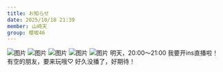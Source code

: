 ```yaml
---
title: お知らせ
date: 2025/10/18 21:39
member: 山﨑天
group: 樱坂46
---
```


![图片](https://sakurazaka46.com/files/14/diary/s46/blog/moblog/202510/mob1SiWyC.jpg)
![图片](https://sakurazaka46.com/files/14/diary/s46/blog/moblog/202510/mobVYEuQd.jpg)
![图片](https://sakurazaka46.com/files/14/diary/s46/blog/moblog/202510/mobBSJj1K.jpg)
![图片](https://sakurazaka46.com/files/14/diary/s46/blog/moblog/202510/mob8qptEN.jpg)
![图片](https://sakurazaka46.com/files/14/diary/s46/blog/moblog/202510/mobKzeYNe.jpg)
明天，20:00〜21:00
我要开ins直播啦！
有空的朋友，要来玩哦♡
好久没播了，好期待！